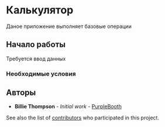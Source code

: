 # Калькулятор
Даное приложение выполняет базовые операции

## Начало работы

Требуется ввод данных

### Необходимые условия

## Авторы

* **Billie Thompson** - *Initial work* - [PurpleBooth](https://github.com/PurpleBooth)

See also the list of [contributors](https://github.com/your/project/contributors) who participated in this project.
